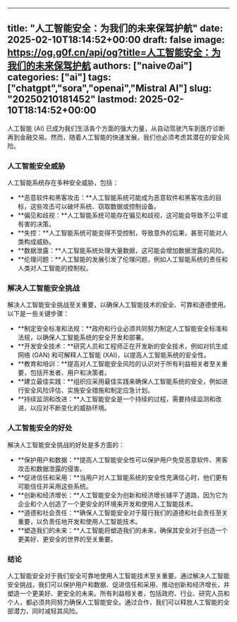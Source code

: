 
---
title: "人工智能安全：为我们的未来保驾护航"
date: 2025-02-10T18:14:52+00:00
draft: false
image: https://og.g0f.cn/api/og?title=人工智能安全：为我们的未来保驾护航
authors: ["naiveのai"]
categories: ["ai"]
tags: ["chatgpt","sora","openai","Mistral AI"]
slug: "20250210181452"
lastmod: 2025-02-10T18:14:52+00:00
---
人工智能 (AI) 已成为我们生活各个方面的强大力量，从自动驾驶汽车到医疗诊断再到金融交易。然而，随着人工智能的快速发展，我们也必须考虑其潜在的安全风险。

### 人工智能安全威胁

人工智能系统存在多种安全威胁，包括：

- **恶意软件和黑客攻击：**人工智能系统可能成为恶意软件和黑客攻击的目标，这些攻击可以破坏系统、窃取数据或控制设备。
- **偏见和歧视：**人工智能系统可能存在偏见和歧视，这可能会导致不公平或有害的决策。
- **失控：**人工智能系统可能变得不受控制，导致意外的后果，甚至可能对人类构成威胁。
- **数据泄露：**人工智能系统处理大量数据，这可能会增加数据泄露的风险。
- **伦理问题：**人工智能的发展引发了伦理问题，例如人工智能系统的责任和人类对人工智能的控制权。

### 解决人工智能安全挑战

解决人工智能安全挑战至关重要，以确保人工智能技术的安全、可靠和道德使用。以下是一些关键步骤：

- **制定安全标准和法规：**政府和行业必须共同努力制定人工智能安全标准和法规，以确保人工智能系统的安全开发和部署。
- **开发安全技术：**研究人员和工程师正在开发新的安全技术，例如对抗生成网络 (GAN) 和可解释人工智能 (XAI)，以提高人工智能系统的安全性。
- **教育和培训：**提高对人工智能安全风险的认识对于所有利益相关者至关重要，包括开发者、用户和决策者。
- **建立最佳实践：**组织应采用最佳实践来确保人工智能系统的安全，例如进行安全风险评估、实施安全措施和制定应急计划。
- **持续监测和改进：**人工智能安全是一个持续的过程，需要持续监测和改进，以应对不断变化的威胁环境。

### 人工智能安全的好处

解决人工智能安全挑战的好处是多方面的：

- **保护用户和数据：**提高人工智能安全性可以保护用户免受恶意软件、黑客攻击和数据泄露的侵害。
- **促进信任和采用：**当用户对人工智能系统的安全性充满信心时，他们更有可能信任并采用这些系统。
- **创新和经济增长：**人工智能安全为创新和经济增长铺平了道路，因为它为企业和个人创造了一个更安全的环境来开发和使用人工智能技术。
- **道德和社会责任：**确保人工智能安全对于履行我们的道德和社会责任至关重要，以负责任地开发和使用人工智能技术。
- **塑造我们的未来：**人工智能将塑造我们的未来，确保其安全对于创造一个更美好、更安全的世界的至关重要。

### 结论

人工智能安全对于我们安全可靠地使用人工智能技术至关重要。通过解决人工智能安全挑战，我们可以保护用户和数据、促进信任和采用、推动创新和经济增长，并塑造一个更美好、更安全的未来。所有利益相关者，包括政府、行业、研究人员和个人，都必须共同努力确保人工智能安全。通过合作，我们可以释放人工智能的全部潜力，同时减轻其风险。